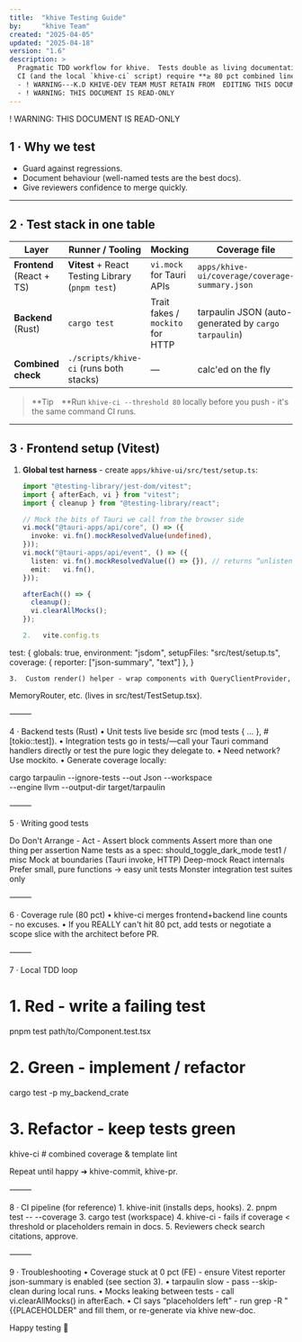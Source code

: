 ```yaml
---
title:  "khive Testing Guide"
by:     "khive Team"
created: "2025-04-05"
updated: "2025-04-18"
version: "1.6"
description: >
  Pragmatic TDD workflow for khive.  Tests double as living documentation.
  CI (and the local `khive-ci` script) require **≥ 80 pct combined line coverage**:
  - ! WARNING---K.D KHIVE-DEV TEAM MUST RETAIN FROM  EDITING THIS DOCUMENT.
  - ! WARNING: THIS DOCUMENT IS READ-ONLY
---
```


! WARNING: THIS DOCUMENT IS READ-ONLY

## 1 · Why we test

- Guard against regressions.
- Document behaviour (well-named tests are the best docs).
- Give reviewers confidence to merge quickly.

---

## 2 · Test stack in one table

| Layer                     | Runner / Tooling                                 | Mocking                          | Coverage file                                        |
| ------------------------- | ------------------------------------------------ | -------------------------------- | ---------------------------------------------------- |
| **Frontend** (React + TS) | **Vitest** + React Testing Library (`pnpm test`) | `vi.mock` for Tauri APIs         | `apps/khive-ui/coverage/coverage-summary.json`       |
| **Backend** (Rust)        | `cargo test`                                     | Trait fakes / `mockito` for HTTP | tarpaulin JSON (auto-generated by `cargo tarpaulin`) |
| **Combined check**        | `./scripts/khive-ci` (runs both stacks)          | —                                | calc'ed on the fly                                   |

> **Tip **Run `khive-ci --threshold 80` locally before you push - it's the same
> command CI runs.

---

## 3 · Frontend setup (Vitest)

1. **Global test harness** - create `apps/khive-ui/src/test/setup.ts`:

   ```ts
   import "@testing-library/jest-dom/vitest";
   import { afterEach, vi } from "vitest";
   import { cleanup } from "@testing-library/react";

   // Mock the bits of Tauri we call from the browser side
   vi.mock("@tauri-apps/api/core", () => ({
     invoke: vi.fn().mockResolvedValue(undefined),
   }));
   vi.mock("@tauri-apps/api/event", () => ({
     listen: vi.fn().mockResolvedValue(() => {}), // returns “unlisten”
     emit:   vi.fn(),
   }));

   afterEach(() => {
     cleanup();
     vi.clearAllMocks();
   });

   2.	vite.config.ts
   ```

test: { globals: true, environment: "jsdom", setupFiles: "src/test/setup.ts",
coverage: { reporter: ["json-summary", "text"] }, }

    3.	Custom render() helper - wrap components with QueryClientProvider,

MemoryRouter, etc. (lives in src/test/TestSetup.tsx).

⸻

4 · Backend tests (Rust) •	Unit tests live beside src (mod tests { … },
#[tokio::test]). •	Integration tests go in tests/—call your Tauri command
handlers directly or test the pure logic they delegate to. •	Need network? Use
mockito. •	Generate coverage locally:

cargo tarpaulin --ignore-tests --out Json --workspace\
--engine llvm --output-dir target/tarpaulin

⸻

5 · Writing good tests

Do	Don't Arrange - Act - Assert block comments	Assert more than one thing per
assertion Name tests as a spec: should_toggle_dark_mode	test1 / misc Mock at
boundaries (Tauri invoke, HTTP)	Deep-mock React internals Prefer small, pure
functions → easy unit tests	Monster integration test suites only

⸻

6 · Coverage rule (80 pct) •	khive-ci merges frontend+backend line counts - no
excuses. •	If you REALLY can't hit 80 pct, add tests or negotiate a scope slice
with the architect before PR.

⸻

7 · Local TDD loop

# 1. Red - write a failing test

pnpm test path/to/Component.test.tsx

# 2. Green - implement / refactor

cargo test -p my_backend_crate

# 3. Refactor - keep tests green

khive-ci # combined coverage & template lint

Repeat until happy ➜ khive-commit, khive-pr.

⸻

8 · CI pipeline (for reference) 1.	khive-init (installs deps, hooks). 2.	pnpm
test -- --coverage 3.	cargo test (workspace) 4.	khive-ci - fails if coverage <
threshold or placeholders remain in docs. 5.	Reviewers check search citations,
approve.

⸻

9 · Troubleshooting •	Coverage stuck at 0 pct (FE) - ensure Vitest reporter
json-summary is enabled (see section 3). •	tarpaulin slow - pass --skip-clean
during local runs. •	Mocks leaking between tests - call vi.clearAllMocks() in
afterEach. •	CI says “placeholders left” - run grep -R "{{PLACEHOLDER" and fill
them, or re-generate via khive new-doc.

Happy testing 🧪
